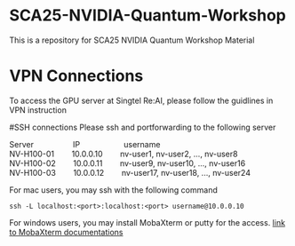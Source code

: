 # SCA25-NVIDIA-Quantum-Workshop
This is a repository for SCA25 NVIDIA Quantum Workshop Material

# VPN Connections
To access the GPU server at Singtel Re:AI, please follow the guidlines in VPN instruction

#SSH connections
Please ssh and portforwarding to the following server

Server $~~~~~~~~~~~~~~~~$ IP $~~~~~~~~~~~~~~~~~~$ username   
NV-H100-01 $~~~~~~$ 10.0.0.10 $~~~~~~$ nv-user1, nv-user2, ..., nv-user8  
NV-H100-02 $~~~~~~$ 10.0.0.11 $~~~~~~$ nv-user9, nv-user10, ..., nv-user16  
NV-H100-03 $~~~~~~$ 10.0.0.12 $~~~~~~$ nv-user17, nv-user18, ..., nv-user24  

For mac users, you may ssh with the following command 

```
ssh -L localhost:<port>:localhost:<port> username@10.0.0.10
```

For windows users, you may install MobaXterm or putty for the access. 
[link to MobaXterm documentations](https://mobaxterm.mobatek.net/documentation.html#2_1_5)
